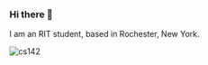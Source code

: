 ### Hi there 👋

I am an RIT student, based in Rochester, New York.

![cs142]([https://cdn.discordapp.com/attachments/931674944063029259/1199324053153005649/rit_cs142_github.png?ex=65c22090&is=65afab90&hm=95c8197f67d0a2bfaf9a3c7991b96237814a2ef6a9e036a283cd43aa8eec7d52&](https://cdn.discordapp.com/attachments/931674944063029259/1199324053153005649/rit_cs142_github.png?ex=6602ba10&is=65f04510&hm=ddc9521171a39efdb1bf4f55602f06945e07263ebd639d0e8d3137301c2a447d&)https://cdn.discordapp.com/attachments/931674944063029259/1199324053153005649/rit_cs142_github.png?ex=6602ba10&is=65f04510&hm=ddc9521171a39efdb1bf4f55602f06945e07263ebd639d0e8d3137301c2a447d&)
